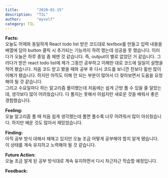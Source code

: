```yaml
---
title:        "2020-01-15"
description:  "TIL"
author:       "myself"
category: TIL
---
```



**Facts:**  
오늘도 어제와 동일하게 React todo list 받은 코드대로 textbox를 만들고 입력 내용을 배열에 담아 button 클릭 시 추가되는 기능까지 하려 했는데 성공을 못 했습니다. 이러다가 오늘은 하루 종일 좀 헤맨 것 같습니다. 즉, output이 별로 없었던 거 같습니다. 그러다가 받은 react todo list에 제가 그동안 공부하고 이해한 대로 코드에 일일이 설명을 적어 봤습니다. 처음 코드 받고 봤을 때와 공부 후 다시 코드를 보니깐 전보다 휠씬 많이 이해가 됐습니다. 하지만 아직도 이해 안 되는 부분이 많아서 더 찾아보면서 도움을 요청해야 될 것 같습니다.  
그리고 수요일마다 하는 알고리즘 풀이했는데 처음에는 쉽게 근방 풀 수 있을 줄 알았는데, 생각보다 많이 어려웠습니다. 다 풀지는 못해서 아쉽지만 새로운 것을 배워서 좋은 경험했습니다.  

**Feeling:**  
오늘 알고리즘 풀 때 처음 쉽게 생각했는데 풀면 풀수록 너무 어려워서 많이 아쉬웠습니다. 하지만 배운 것도 많아서 재밌었습니다.  

**Finding:**  
아직 공부 방식 대해서 헤매고 있지만 오늘 조금 어떻게 공부해야 할지 알게 됐습니다. 이 상태를 계속 유지하고 노력해야 될 것 같습니다.  

**Future Action:**  
오늘 조금 알게 된 공부 방식대로 계속 유지하면서 다시 차근차근 학습할 예정입니다.  

**Feedback:**  

